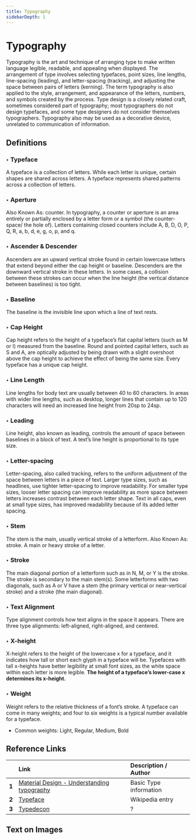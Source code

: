 ```yaml
---
title: Typography
sidebarDepth: 1
---
```


# Typography

Typography is the art and technique of arranging type to make written language legible, readable, and appealing when displayed. The arrangement of type involves selecting typefaces, point sizes, line lengths, line-spacing \(leading\), and letter-spacing \(tracking\), and adjusting the space between pairs of letters \(kerning\). The term typography is also applied to the style, arrangement, and appearance of the letters, numbers, and symbols created by the process. Type design is a closely related craft, sometimes considered part of typography; most typographers do not design typefaces, and some type designers do not consider themselves typographers. Typography also may be used as a decorative device, unrelated to communication of information.

## Definitions

### ‣ Typeface

A typeface is a collection of letters. While each letter is unique, certain shapes are shared across letters. A typeface represents shared patterns across a collection of letters.

### ‣ Aperture

Also Known As: counter. In typography, a counter or aperture is an area entirely or partially enclosed by a letter form or a symbol \(the counter-space/ the hole of\). Letters containing closed counters include A, B, D, O, P, Q, R, a, b, d, e, g, o, p, and q.

### ‣ Ascender & Descender

Ascenders are an upward vertical stroke found in certain lowercase letters that extend beyond either the cap height or baseline. Descenders are the downward vertical stroke in these letters. In some cases, a collision between these strokes can occur when the line height \(the vertical distance between baselines\) is too tight.

### ‣ Baseline

The baseline is the invisible line upon which a line of text rests.

### ‣ Cap Height

Cap height refers to the height of a typeface’s flat capital letters \(such as M or I\) measured from the baseline. Round and pointed capital letters, such as S and A, are optically adjusted by being drawn with a slight overshoot above the cap height to achieve the effect of being the same size. Every typeface has a unique cap height.

### ‣ Line Length

Line lengths for body text are usually between 40 to 60 characters. In areas with wider line lengths, such as desktop, longer lines that contain up to 120 characters will need an increased line height from 20sp to 24sp.

### ‣ Leading

Line height, also known as leading, controls the amount of space between baselines in a block of text. A text’s line height is proportional to its type size.

### ‣ Letter-spacing

Letter-spacing, also called tracking, refers to the uniform adjustment of the space between letters in a piece of text. Larger type sizes, such as headlines, use tighter letter-spacing to improve readability. For smaller type sizes, looser letter spacing can improve readability as more space between letters increases contrast between each letter shape. Text in all caps, even at small type sizes, has improved readability because of its added letter spacing.

### ‣ Stem

The stem is the main, usually vertical stroke of a letterform. Also Known As: stroke. A main or heavy stroke of a letter.

### ‣ Stroke

The main diagonal portion of a letterform such as in N, M, or Y is the stroke. The stroke is secondary to the main stem\(s\). Some letterforms with two diagonals, such as A or V have a stem \(the primary vertical or near-vertical stroke\) and a stroke \(the main diagonal\).

### ‣ Text Alignment

Type alignment controls how text aligns in the space it appears. There are three type alignments: left-aligned, right-aligned, and centered.

### ‣ X-height

X-height refers to the height of the lowercase x for a typeface, and it indicates how tall or short each glyph in a typeface will be. Typefaces with tall x-heights have better legibility at small font sizes, as the white space within each letter is more legible. **The height of a typeface’s lower-case x determines its x-height.**

### ‣ Weight

Weight refers to the relative thickness of a font’s stroke. A typeface can come in many weights; and four to six weights is a typical number available for a typeface.

* Common weights: Light, Regular, Medium, Bold

## Reference Links

|  | Link | Description / Author |
| :--- | :--- | :--- |
| **1** | [Material Design - Understanding typography](https://material.io/design/typography/understanding-typography.html#type-properties) | Basic Type information |
| **2** | [Typeface](https://en.wikipedia.org/wiki/Typeface) | Wikipedia entry |
| **3** | [Typedecon](https://typedecon.com/) | ? |



## Text on Images

